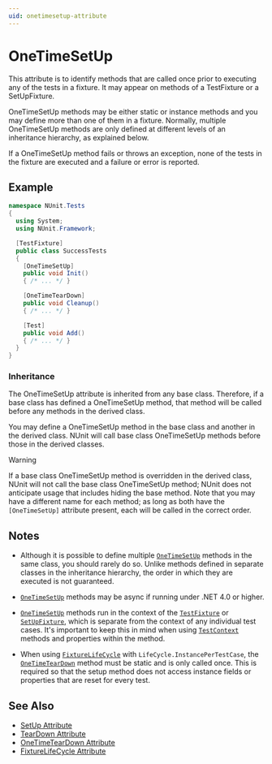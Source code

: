 ```yaml
---
uid: onetimesetup-attribute
---
```


# OneTimeSetUp

This attribute is to identify methods that are called once prior to executing any of the tests
in a fixture. It may appear on methods of a TestFixture or a SetUpFixture.

OneTimeSetUp methods may be either static or
instance methods and you may define more than one of them in a fixture.
Normally, multiple OneTimeSetUp methods are only defined at different levels
of an inheritance hierarchy, as explained below.

If a OneTimeSetUp method fails or throws an exception, none of the tests
in the fixture are executed and a failure or error is reported.

## Example

```csharp
namespace NUnit.Tests
{
  using System;
  using NUnit.Framework;

  [TestFixture]
  public class SuccessTests
  {
    [OneTimeSetUp]
    public void Init()
    { /* ... */ }

    [OneTimeTearDown]
    public void Cleanup()
    { /* ... */ }

    [Test]
    public void Add()
    { /* ... */ }
  }
}
```

### Inheritance

The OneTimeSetUp attribute is inherited from any base class. Therefore, if a base
class has defined a OneTimeSetUp method, that method will be called
before any methods in the derived class.

You may define a OneTimeSetUp method
in the base class and another in the derived class. NUnit will call base
class OneTimeSetUp methods before those in the derived classes.

> [!WARNING]
> If a base class OneTimeSetUp method is overridden in the derived class, NUnit will not call the base class OneTimeSetUp method; NUnit does not anticipate usage that includes hiding the base method. Note that you may have a different name for each method; as long as both have the `[OneTimeSetUp]` attribute present, each will be called in the correct order.

## Notes

* Although it is possible to define multiple [`OneTimeSetUp`](xref:onetimesetup-attribute) methods in the same class, you should rarely do so. Unlike methods defined in separate classes in the inheritance hierarchy, the order in which they are executed is not guaranteed.

* [`OneTimeSetUp`](xref:onetimesetup-attribute) methods may be async if running under .NET 4.0 or higher.

* [`OneTimeSetUp`](xref:onetimesetup-attribute) methods run in the context of the [`TestFixture`](xref:testfixtureattribute) or [`SetUpFixture`](xref:setupfixture-attribute), which is separate from the context of any individual test cases. It's important to keep this in mind when using [`TestContext`](xref:testcontext) methods and properties within the method.

* When using [`FixtureLifeCycle`](xref:fixturelifecycleattribute) with `LifeCycle.InstancePerTestCase`, the [`OneTimeTearDown`](xref:onetimeteardown-attribute) method must be static and is only called once. This is required so that the setup method does not access instance fields or properties that are reset for every test.

## See Also

* [SetUp Attribute](setup.md)
* [TearDown Attribute](teardown.md)
* [OneTimeTearDown Attribute](onetimeteardown.md)
* [FixtureLifeCycle Attribute](fixturelifecycle.md)

